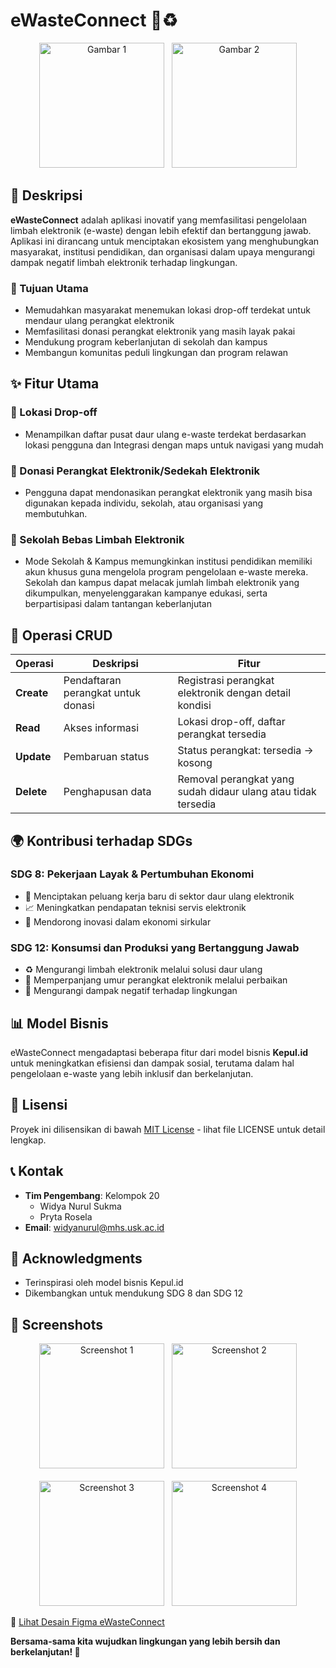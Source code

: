 # eWasteConnect 🔄♻️

<div align="center">
  <img src="https://github.com/user-attachments/assets/facb261e-6bc5-483e-9bda-d735d74c3b09" alt="Gambar 1" width="200"/>
  &nbsp;
  <img src="https://github.com/user-attachments/assets/c64336f4-cd5e-4956-8b6e-c99a8218373c" alt="Gambar 2" width="200"/>
</div>


## 📱 Deskripsi

**eWasteConnect** adalah aplikasi inovatif yang memfasilitasi pengelolaan limbah elektronik (e-waste) dengan lebih efektif dan bertanggung jawab. Aplikasi ini dirancang untuk menciptakan ekosistem yang menghubungkan masyarakat, institusi pendidikan, dan organisasi dalam upaya mengurangi dampak negatif limbah elektronik terhadap lingkungan.

### 🎯 Tujuan Utama
- Memudahkan masyarakat menemukan lokasi drop-off terdekat untuk mendaur ulang perangkat elektronik
- Memfasilitasi donasi perangkat elektronik yang masih layak pakai
- Mendukung program keberlanjutan di sekolah dan kampus
- Membangun komunitas peduli lingkungan dan program relawan

## ✨ Fitur Utama

### 📍 Lokasi Drop-off
- Menampilkan daftar pusat daur ulang e-waste terdekat berdasarkan lokasi pengguna dan Integrasi dengan maps untuk navigasi yang mudah

### 💝 Donasi Perangkat Elektronik/Sedekah Elektronik
- Pengguna dapat mendonasikan perangkat elektronik yang masih bisa digunakan kepada individu, sekolah, atau organisasi yang membutuhkan.

### 🏫 Sekolah Bebas Limbah Elektronik
- Mode Sekolah & Kampus memungkinkan institusi pendidikan memiliki akun khusus guna mengelola program pengelolaan e-waste mereka. Sekolah dan kampus dapat melacak jumlah limbah elektronik yang dikumpulkan, menyelenggarakan kampanye edukasi, serta berpartisipasi dalam tantangan keberlanjutan

## 🔧 Operasi CRUD

| Operasi | Deskripsi | Fitur |
|---------|-----------|-------|
| **Create** | Pendaftaran perangkat untuk donasi | Registrasi perangkat elektronik dengan detail kondisi |
| **Read** | Akses informasi | Lokasi drop-off, daftar perangkat tersedia |
| **Update** | Pembaruan status | Status perangkat: tersedia → kosong |
| **Delete** | Penghapusan data | Removal perangkat yang sudah didaur ulang atau tidak tersedia |

## 🌍 Kontribusi terhadap SDGs

### SDG 8: Pekerjaan Layak & Pertumbuhan Ekonomi
- 💼 Menciptakan peluang kerja baru di sektor daur ulang elektronik
- 📈 Meningkatkan pendapatan teknisi servis elektronik
- 🚀 Mendorong inovasi dalam ekonomi sirkular

### SDG 12: Konsumsi dan Produksi yang Bertanggung Jawab
- ♻️ Mengurangi limbah elektronik melalui solusi daur ulang
- 🔧 Memperpanjang umur perangkat elektronik melalui perbaikan
- 🌱 Mengurangi dampak negatif terhadap lingkungan


## 📊 Model Bisnis

eWasteConnect mengadaptasi beberapa fitur dari model bisnis **Kepul.id** untuk meningkatkan efisiensi dan dampak sosial, terutama dalam hal pengelolaan e-waste yang lebih inklusif dan berkelanjutan.

## 📄 Lisensi

Proyek ini dilisensikan di bawah [MIT License](LICENSE) - lihat file LICENSE untuk detail lengkap.

## 📞 Kontak

- **Tim Pengembang**: Kelompok 20
  - Widya Nurul Sukma
  - Pryta Rosela
- **Email**: widyanurul@mhs.usk.ac.id

## 🙏 Acknowledgments

- Terinspirasi oleh model bisnis Kepul.id
- Dikembangkan untuk mendukung SDG 8 dan SDG 12

## 📸 Screenshots
<div align="center">
  <img src="https://github.com/user-attachments/assets/e1685da5-2190-4839-9e18-534a6eb55ae3" alt="Screenshot 1" width="200"/>
  &nbsp;
  <img src="https://github.com/user-attachments/assets/890ef201-bc67-4586-9faf-13f55d4f0467" alt="Screenshot 2" width="200"/>
  <br><br>
  <img src="https://github.com/user-attachments/assets/1bb36b0e-dea6-4ba9-8488-82b776b2f212" alt="Screenshot 3" width="200"/>
  &nbsp;
  <img src="https://github.com/user-attachments/assets/9772fe09-e3dd-4c81-92f5-7ed227cc3681" alt="Screenshot 4" width="200"/>
</div>

🔗 [Lihat Desain Figma eWasteConnect](https://www.figma.com/design/K8TZ7oq7id5Ucn5z3DWtC2/PBM_eWasteConnect?node-id=4-3480&t=uYH83yCo1otra27r-1)


**Bersama-sama kita wujudkan lingkungan yang lebih bersih dan berkelanjutan! 🌱**

